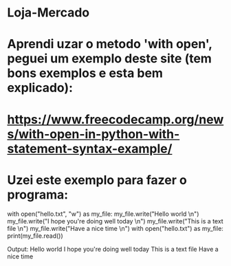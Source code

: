 # Loja-Mercado
# Aprendi uzar o metodo 'with open', peguei um exemplo deste site (tem bons exemplos e esta bem explicado):
# https://www.freecodecamp.org/news/with-open-in-python-with-statement-syntax-example/
# Uzei este exemplo para fazer o programa:
with open("hello.txt", "w") as my_file:
                        my_file.write("Hello world \n")    
                        my_file.write("I hope you're doing well today \n")
                        my_file.write("This is a text file \n")
                        my_file.write("Have a nice time \n")
                    with open("hello.txt") as my_file:
                      print(my_file.read())

   
   
   Output: 
   Hello world 
   I hope you're doing well today
   This is a text file
   Have a nice time
